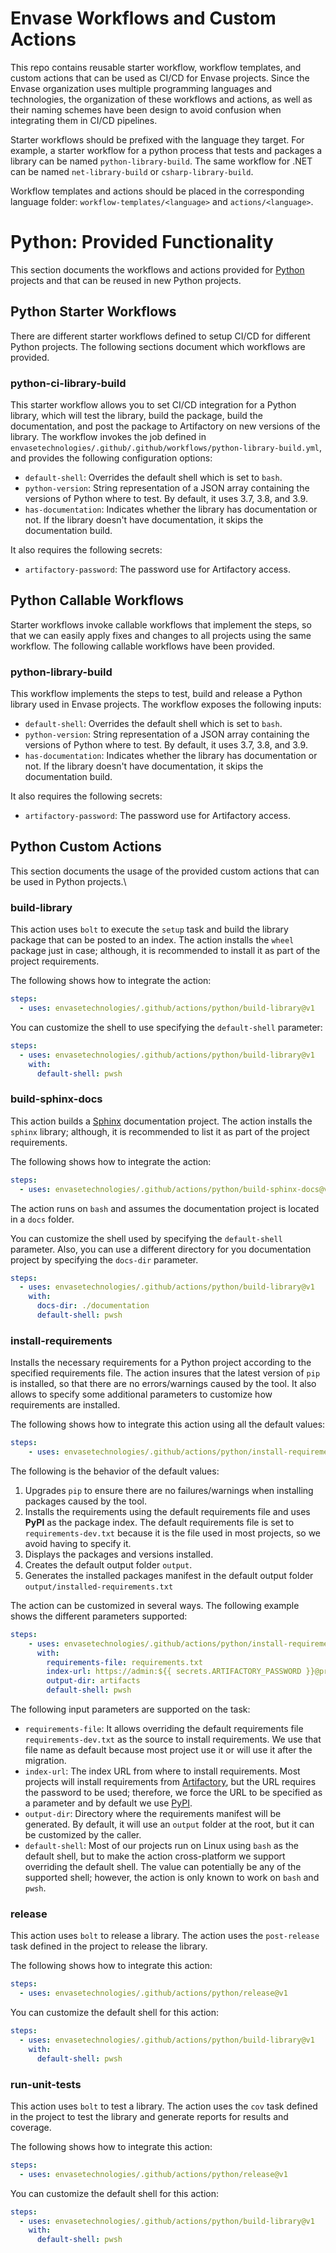 # Envase Workflows and Custom Actions

This repo contains reusable starter workflow, workflow templates, and custom actions that can be used as CI/CD for Envase projects. Since the Envase organization uses multiple programming languages and technologies, the organization of these workflows and actions, as well as their naming schemes have been design to avoid confusion when integrating them in CI/CD pipelines.

Starter workflows should be prefixed with the language they target. For example, a starter workflow for a python process that tests and packages a library can be named `python-library-build`. The same workflow for .NET can be named `net-library-build` or `csharp-library-build`.

Workflow templates and actions should be placed in the corresponding language folder: `workflow-templates/<language>` and `actions/<language>`.

# Python: Provided Functionality

This section documents the workflows and actions provided for [Python](https://www.python.org/) projects and that can be reused in new Python projects.
## Python Starter Workflows

There are different starter workflows defined to setup CI/CD for different Python projects. The following sections document which workflows are provided.

### python-ci-library-build

This starter workflow allows you to set CI/CD integration for a Python library, which will test the library, build the package, build the documentation, and post the package to Artifactory on new versions of the library. The workflow invokes the job defined in `envasetechnologies/.github/.github/workflows/python-library-build.yml`, and provides the following configuration options:

* `default-shell`: Overrides the default shell which is set to `bash`.
* `python-version`: String representation of a JSON array containing the versions of Python where to test. By default, it uses 3.7, 3.8, and 3.9.
* `has-documentation`: Indicates whether the library has documentation or not. If the library doesn't have documentation, it skips the documentation build.

It also requires the following secrets:

* `artifactory-password`: The password use for Artifactory access.

## Python Callable Workflows

Starter workflows invoke callable workflows that implement the steps, so that we can easily apply fixes and changes to all projects using the same workflow. The following callable workflows have been provided.

### python-library-build

This workflow implements the steps to test, build and release a Python library used in Envase projects. The workflow exposes the following inputs:

* `default-shell`: Overrides the default shell which is set to `bash`.
* `python-version`: String representation of a JSON array containing the versions of Python where to test. By default, it uses 3.7, 3.8, and 3.9.
* `has-documentation`: Indicates whether the library has documentation or not. If the library doesn't have documentation, it skips the documentation build.

It also requires the following secrets:

* `artifactory-password`: The password use for Artifactory access.

## Python Custom Actions

This section documents the usage of the provided custom actions that can be used in Python projects.\

### build-library

This action uses `bolt` to execute the `setup` task and build the library package that can be posted to an index. The action installs the `wheel` package just in case; although, it is recommended to install it as part of the project requirements.

The following shows how to integrate the action:

```yaml
steps:
  - uses: envasetechnologies/.github/actions/python/build-library@v1
```

You can customize the shell to use specifying the `default-shell` parameter:

```yaml
steps:
  - uses: envasetechnologies/.github/actions/python/build-library@v1
    with:
      default-shell: pwsh
```

### build-sphinx-docs

This action builds a [Sphinx](https://www.sphinx-doc.org/) documentation project. The action installs the `sphinx` library; although, it is recommended to list it as part of the project requirements.

The following shows how to integrate the action:

```yaml
steps:
  - uses: envasetechnologies/.github/actions/python/build-sphinx-docs@v1
```

The action runs on `bash` and assumes the documentation project is located in a `docs` folder.

You can customize the shell used by specifying the `default-shell` parameter. Also, you can use a different directory for you documentation project by specifying the `docs-dir` parameter.

```yaml
steps:
  - uses: envasetechnologies/.github/actions/python/build-library@v1
    with:
      docs-dir: ./documentation
      default-shell: pwsh
```

### install-requirements

Installs the necessary requirements for a Python project according to the specified requirements file. The action insures that the latest version of `pip` is installed, so that there are no errors/warnings caused by the tool. It also allows to specify some additional parameters to customize how requirements are installed.

The following shows how to integrate this action using all the default values:

```yaml
steps:
    - uses: envasetechnologies/.github/actions/python/install-requirements@v1
```

The following is the behavior of the default values:

1. Upgrades `pip` to ensure there are no failures/warnings when installing packages caused by the tool.
2. Installs the requirements using the default requirements file and uses **PyPI** as the package index. The default requirements file is set to `requirements-dev.txt` because it is the file used in most projects, so we avoid having to specify it.
3. Displays the packages and versions installed.
4. Creates the default output folder `output`.
5. Generates the installed packages manifest in the default output folder `output/installed-requirements.txt`

The action can be customized in several ways. The following example shows the different parameters supported:

```yaml
steps:
    - uses: envasetechnologies/.github/actions/python/install-requirements@v1
      with:
        requirements-file: requirements.txt
        index-url: https://admin:${{ secrets.ARTIFACTORY_PASSWORD }}@profittools.jfrog.io/profittools/api/pypi/pypi/simple
        output-dir: artifacts
        default-shell: pwsh
```

The following input parameters are supported on the task:

- `requirements-file`: It allows overriding the default requirements file `requirements-dev.txt` as the source to install requirements. We use that file name as default because most project use it or will use it after the migration.
- `index-url`: The index URL from where to install requirements. Most projects will install requirements from [Artifactory](https://profittools.jfrog.io), but the URL requires the password to be used; therefore, we force the URL to be specified as a parameter and by default we use [PyPI](https://pypi.org/).
- `output-dir`: Directory where the requirements manifest will be generated. By default, it will use an `output` folder at the root, but it can be customized by the caller.
- `default-shell`: Most of our projects run on Linux using `bash` as the default shell, but to make the action cross-platform we support overriding the default shell. The value can potentially be any of the supported shell; however, the action is only known to work on `bash` and `pwsh`.

### release

This action uses `bolt` to release a library. The action uses the `post-release` task defined in the project to release the library.

The following shows how to integrate this action:

```yaml
steps:
  - uses: envasetechnologies/.github/actions/python/release@v1
```

You can customize the default shell for this action:

```yaml
steps:
  - uses: envasetechnologies/.github/actions/python/build-library@v1
    with:
      default-shell: pwsh
```

### run-unit-tests

This action uses `bolt` to test a library. The action uses the `cov` task defined in the project to test the library and generate reports for results and coverage.

The following shows how to integrate this action:

```yaml
steps:
  - uses: envasetechnologies/.github/actions/python/release@v1
```

You can customize the default shell for this action:

```yaml
steps:
  - uses: envasetechnologies/.github/actions/python/build-library@v1
    with:
      default-shell: pwsh
```

